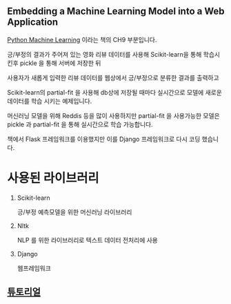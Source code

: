 
## Embedding a Machine Learning Model into a Web Application

[pythonmllink]:https://www.amazon.com/Python-Machine-Learning-Sebastian-Raschka/dp/1783555130
[Python Machine Learning][pythonmllink] 이라는 책의 CH9 부분입니다.

긍/부정의 결과가 주어져 있는 영화 리뷰 데이터를 사용해 Scikit-learn을 통해 학습시킨후 pickle 을 통해 서버에 저장한 뒤

사용자가 새롭게 입력한 리뷰 데이터를 웹상에서 긍/부정으로 분류한 결과를 출력하고 

Scikit-learn의 partial-fit 을 사용해 db상에 저장될 때마다 실시간으로 모델에 새로운 데이터를 학습 시키는 예제입니다.

머신러닝 모델을 위해 Reddis 등을 많이 사용하지만 partial-fit 을 사용가능한 모델은 pickle 과 partial-fit 을 통해 실시간으로 학습 가능합니다.

책에서 Flask 프레임워크를 이용했지만 이를 Django 프레임워크로 다시 코딩 했습니다.

# 사용된 라이브러리

1) Scikit-learn 

      긍/부정 예측모델을 위한 머신러닝 라이브러리
     
2) Nltk

      NLP 를 위한 라이브러리로 텍스트 데이터 전처리에 사용
     
3) Django

      웹프레임워크



## [튜토리얼](./python_ml_ch9.ipynb)


